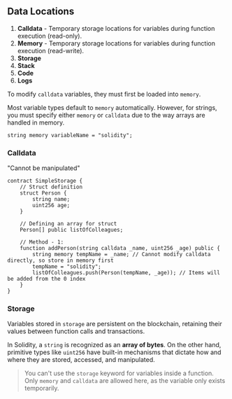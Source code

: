 ## Data Locations

1. **Calldata** - Temporary storage locations for variables during function execution (read-only).
2. **Memory** - Temporary storage locations for variables during function execution (read-write).
3. **Storage**
4. **Stack**
5. **Code**
6. **Logs**

To modify `calldata` variables, they must first be loaded into `memory`.

Most variable types default to `memory` automatically. However, for strings, you must specify either `memory` or `calldata` due to the way arrays are handled in memory.

```solidity
string memory variableName = "solidity";
```

### Calldata
"Cannot be manipulated"

```solidity
contract SimpleStorage {
    // Struct definition
    struct Person {
        string name;
        uint256 age;
    }
    
    // Defining an array for struct
    Person[] public listOfColleagues;
    
    // Method - 1:
    function addPerson(string calldata _name, uint256 _age) public {
        string memory tempName = _name; // Cannot modify calldata directly, so store in memory first
        tempName = "solidity";
        listOfColleagues.push(Person(tempName, _age)); // Items will be added from the 0 index
    }
}
```

### Storage
Variables stored in `storage` are persistent on the blockchain, retaining their values between function calls and transactions.

In Solidity, a `string` is recognized as an **array of bytes**. On the other hand, primitive types like `uint256` have built-in mechanisms that dictate how and where they are stored, accessed, and manipulated.

> You can't use the `storage` keyword for variables inside a function. Only `memory` and `calldata` are allowed here, as the variable only exists temporarily.


